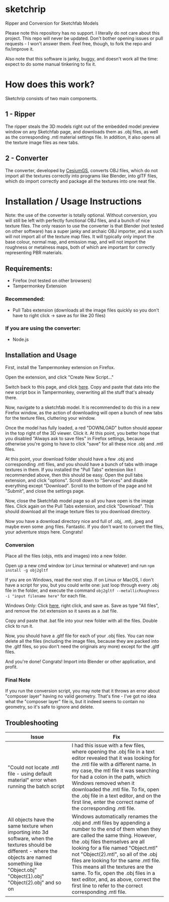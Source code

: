 # sketchrip
Ripper and Conversion for Sketchfab Models

Please note this repository has no support. I literally do not care about this project. This repo will never be updated. Don't bother opening issues or pull requests - I won't answer them.
Feel free, though, to fork the repo and fix/improve it.

Also note that this software is janky, buggy, and doesn't work all the time: expect to do some manual tinkering to fix it.
# How does this work?
Sketchrip consists of two main components.
## 1 - Ripper
The ripper steals the 3D models right out of the embedded model preview window on any Sketchfab page, and downloads them as .obj files, as well as the corresponding .mtl material settings file. In addition, it also opens all the texture image files as new tabs.
## 2 - Converter
The converter, developed by [CesiumGS](https://github.com/CesiumGS/obj2gltf), converts OBJ files, which do not import all the textures correctly into programs like Blender, into glTF files, which do import correctly and package all the textures into one neat file.
# Installation / Usage Instructions
Note: the use of the converter is totally optional. Without conversion, you will still be left with perfectly functional OBJ files, and a bunch of nice texture files. The only reason to use the converter is that Blender (not tested on other software) has a super janky and archaic OBJ importer, and as such will not import all of the texture map files. It will typically only import the base colour, normal map, and emission map, and will not import the roughness or metalness maps, both of which are important for correctly representing PBR materials.
## Requirements:
 - Firefox (not tested on other browsers)
 - Tampermonkey Extension
 ### Recommended:
 - Pull Tabs extension (downloads all the image files quickly so you don't have to right click -> save as for like 20 files)
### If you are using the converter:
 - Node.js
## Installation and Usage
First, install the Tampermonkey extension on Firefox.

Open the extension, and click "Create New Script..."

Switch back to this page, and click [here](https://raw.githubusercontent.com/1337ad/sketchrip/main/script.js). Copy and paste that data into the new script box in Tampermonkey, overwriting all the stuff that's already there.

Now, navigate to a sketchfab model. It is recommended to do this in a new Firefox window, as the action of downloading will open a bunch of new tabs for the texture files, cluttering your window.

Once the model has fully loaded, a red "DOWNLOAD" button should appear in the top right of the 3D viewer. Click it.
At this point, you better hope that you disabled "Always ask to save files" in Firefox settings, because otherwise you're going to have to click "save" for all these nice .obj and .mtl files.

At this point, your download folder should have a few .obj and corresponding .mtl files, and you should have a bunch of tabs with image textures in them. 
If you installed the "Pull Tabs" extension like I recommended above, then this should be easy. Open the pull tabs extension, and click "options". Scroll down to "Services" and disable everything except "Download". Scroll to the bottom of the page and hit "Submit", and close the settings page.

Now, close the Sketchfab model page so all you have open is the image files. Click again on the Pull Tabs extension, and click "Download". This should download all the image texture files to you download directory.

Now you have a download directory nice and full of .obj, .mtl, .jpeg and maybe even some .png files. Fantastic. If you don't want to convert the files, your adventure stops here. Congrats!

### Conversion
Place all the files (objs, mtls and images) into a new folder. 

Open up a new cmd window (or Linux terminal or whatever) and run 
`npm install -g obj2gltf`

If you are on Windows, read the next step. If on Linux or MacOS, I don't have a script for you, but you could write one: just loop through every .obj file in the folder, and execute the command `obj2gltf --metallicRoughness -i "input filename here"` for each file.

Windows Only: Click [here](https://raw.githubusercontent.com/1337ad/sketchrip/main/convert.bat), right click, and save as. Save as type "All files", and remove the .txt extension so it saves as a .bat file.

Copy and paste that .bat file into your new folder with all the files. Double click to run it.

Now, you should have a .gltf file for each of your .obj files. You can now delete all the files (including the image files, because they are packed into the .gltf files, so you don't need the originals any more) except for the .gltf files.

And you're done! Congrats! Import into Blender or other application, and profit.

### Final Note
If you run the conversion script, you may note that it throws an error about "composer layer" having no valid geometry. That's fine - I've got no idea what the "composer layer" file is, but it indeed seems to contain no geometry, so it's safe to ignore and delete.
## Troubleshooting
|Issue|Fix|
|--|--|
| "Could not locate .mtl file - using default material" error when running the batch script| I had this issue with a few files, where opening the .obj file in a text editor revealed that it was looking for the .mtl file with a different name. In my case, the mtl file it was searching for had a colon in the path, which Windows removed when it downloaded the .mtl file. To fix, open the .obj file in a text editor, and on the first line, enter the correct name of the corresponding .mtl file. |
| All objects have the same texture when importing into 3d software, when the textures should be different - where the objects are named something like "Object.obj" "Object(1).obj" "Object(2).obj" and so on| Windows automatically renames the .obj and .mtl files by appending a number to the end of them when they are called the same thing. However, the .obj files themselves are all looking for a file named "Object.mtl" not "Object(2).mtl", so all of the .obj files are looking for the same .mtl file. This means all the textures are the same. To fix, open the .obj files in a text editor, and, as above, correct the first line to refer to the correct corresponding .mtl file.|
